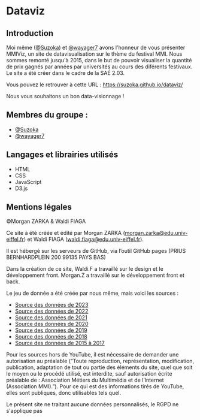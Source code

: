 # Dataviz
## Introduction

Moi même ([@Suzoka](https://github.com/Suzoka)) et  [@wayager7](https://github.com/wayager7) avons l'honneur de vous présenter MMIViz, un site de datavisualisation sur le thème du festival MMI.
Nous sommes remonté jusqu'à 2015, dans le but de pouvoir visualiser la quantité de prix gagnés par années par universités au cours des diférents festivaux.
Le site a été créer dans le cadre de la SAÉ 2.03.

Vous pouvez le retrouver à cette URL : https://suzoka.github.io/dataviz/

Nous vous souhaitons un bon data-visionnage !

## Membres du groupe :
- [@Suzoka](https://github.com/Suzoka)
- [@wayager7](https://github.com/wayager7)

## Langages et librairies utilisés
- HTML
- CSS
- JavaScript
- D3.js

## Mentions légales
©Morgan ZARKA & Waldi FIAGA

Ce site à été créée et édité par Morgan ZARKA (morgan.zarka@edu.univ-eiffel.fr) et Waldi FIAGA (waldi.fiaga@edu.univ-eiffel.fr).

Il est hébergé sur les serveurs de GitHub, via l’outil GitHub pages (PRIUS BERNHARDPLEIN 200 99135 PAYS BAS)

Dans la création de ce site, Waldi.F a travaillé sur le design et le développement front. Morgan.Z a travaillé sur le développement front et back.

Le jeu de donnée a été créée par nous même, mais voici les sources :

- [Source des données de 2023](https://2023.festivalmmi.fr/laureats.276_dcp.html)
- [Source des données de 2022](https://festival2022.iutmmi.fr/laureats.276_dcp.html)
- [Source des données de 2021](https://www.youtube.com/watch?v=VrPx1opuGQM)
- [Source des données de 2020](https://iutmmi.fr/festival_subdomain/palmares/)
- [Source des données de 2019](https://www.youtube.com/watch?v=EC69l2z3_Ug)
- [Source des données de 2018](https://www.youtube.com/watch?v=25I2G2m4asA)
- [Source des données de 2015 à 2017](https://iutmmi.fr/le-festival-mmi/)

Pour les sources hors de YouTube, il est nécessaire de demander une autorisation au préalable (”Toute reproduction, représentation, modification, publication, adaptation de tout ou partie des éléments du site, quel que soit le moyen ou le procédé utilisé, est interdite, sauf autorisation écrite préalable de : Association Métiers du Multimédia et de l’Internet (Association MMI).”). Pour ce qui est des informations tirés de YouTube, elles sont publiques, donc utilisables tels quel.

Le présent site ne traitant aucune données personnalisés, le RGPD ne s'applique pas
